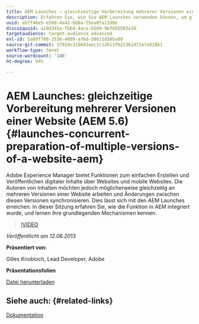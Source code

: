 ```yaml
---
title: AEM Launches – gleichzeitige Vorbereitung mehrerer Versionen einer Website (AEM 5.6)
description: Erfahren Sie, wie Sie AEM Launches verwenden können, um gleichzeitig an mehreren Versionen einer Website zu arbeiten und Änderungen zwischen ihnen zu synchronisieren. Erfahren Sie, wie AEM Launches in AEM integriert wurden, und lernen Sie die grundlegenden Mechanismen kennen.
uuid: ebff46e5-e580-4a42-bb8a-55ea0fa13d9e
discoiquuid: a18d345a-fbb4-4ace-b569-96fd95503a39
targetaudience: target-audience advanced
exl-id: 5a80f708-3536-4009-a76d-38611d505a89
source-git-commit: 1792dc318643aec2c12613f621361d72a7a918b1
workflow-type: tm+mt
source-wordcount: '146'
ht-degree: 94%

---
```


# AEM Launches: gleichzeitige Vorbereitung mehrerer Versionen einer Website (AEM 5.6) {#launches-concurrent-preparation-of-multiple-versions-of-a-website-aem}

Adobe Experience Manager bietet Funktionen zum einfachen Erstellen und Veröffentlichen digitaler Inhalte über Websites und mobile Websites. Die Autoren von Inhalten möchten jedoch möglicherweise gleichzeitig an mehreren Versionen einer Website arbeiten und Änderungen zwischen diesen Versionen synchronisieren. Dies lässt sich mit den AEM Launches erreichen. In dieser Sitzung erfahren Sie, wie die Funktion in AEM integriert wurde, und lernen ihre grundlegenden Mechanismen kennen.

>[!VIDEO](https://video.tv.adobe.com/v/19579/?quality=9)

*Veröffentlicht am 12.06.2013*

**Präsentiert von:**

Gilles Knobloch, Lead Developer, Adobe

**Präsentationsfolien**

[Datei herunterladen](assets/2013-06-12-launches-cqgems.pdf)

## Siehe auch: {#related-links}

[Dokumentation](https://docs.adobe.com/docs/en/cq/current/wcm/launches.html)

<!--
[Get back to the Overview](https://helpx.adobe.com/experience-manager/kt/eseminars/gems/aem-index.html)
-->
